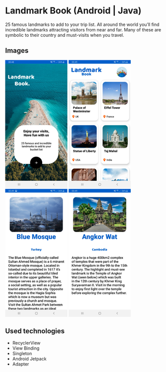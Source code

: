 # Landmark Book (Android | Java)
25 famous landmarks to add to your trip list. All around the world you’ll find incredible landmarks attracting visitors from near and far. Many of these are symbolic to their country and must-visits when you travel.

## Images
<p float="left">
  <img src="https://github.com/YavuzAktas/Landmark_Book/blob/main/images/1.jpg" width="200" />
  <img src="https://github.com/YavuzAktas/Landmark_Book/blob/main/images/2.jpg" width="200" /> 
  <img src="https://github.com/YavuzAktas/Landmark_Book/blob/main/images/3.jpg" width="200" />
  <img src="https://github.com/YavuzAktas/Landmark_Book/blob/main/images/4.jpg" width="200" />
</p>

## Used technologies
- RecyclerView
- View Binding
- Singleton
- Android Jetpack
- Adapter

